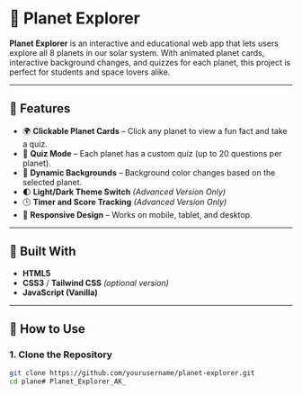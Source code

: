 # 🌌 Planet Explorer

**Planet Explorer** is an interactive and educational web app that lets users explore all 8 planets in our solar system. With animated planet cards, interactive background changes, and quizzes for each planet, this project is perfect for students and space lovers alike.

---

## 🚀 Features

- 🌍 **Clickable Planet Cards** – Click any planet to view a fun fact and take a quiz.
- 🧠 **Quiz Mode** – Each planet has a custom quiz (up to 20 questions per planet).
- 🎨 **Dynamic Backgrounds** – Background color changes based on the selected planet.
- 🌓 **Light/Dark Theme Switch** *(Advanced Version Only)*
- 🕒 **Timer and Score Tracking** *(Advanced Version Only)*
- 📱 **Responsive Design** – Works on mobile, tablet, and desktop.

---

## 🧰 Built With

- **HTML5**
- **CSS3** / **Tailwind CSS** *(optional version)*
- **JavaScript (Vanilla)**

---

## 🔧 How to Use

### 1. Clone the Repository
```bash
git clone https://github.com/yourusername/planet-explorer.git
cd plane# Planet_Explorer_AK_
